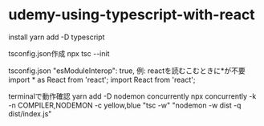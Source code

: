 # udemy-using-typescript-with-react

install
yarn add -D typescript

tsconfig.json作成
npx tsc --init

tsconfig.json
"esModuleInterop": true,
例: reactを読むこむときに*が不要
import * as React from 'react';
import React from 'react';

terminalで動作確認
yarn add -D nodemon concurrently
npx concurrently -k -n COMPILER,NODEMON -c yellow,blue "tsc -w" "nodemon -w dist -q dist/index.js"
